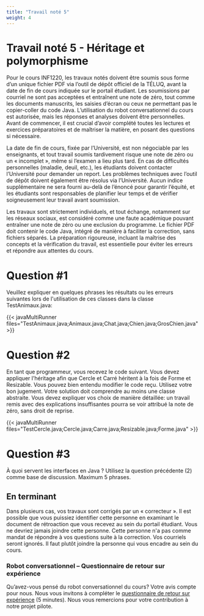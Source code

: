 ```yaml
---
title: "Travail noté 5"
weight: 4
---
```


# Travail noté 5 - Héritage et polymorphisme

Pour le cours INF1220, les travaux notés doivent être soumis sous forme d’un unique fichier PDF via l’outil de dépôt officiel de la TÉLUQ, avant la date de fin de cours indiquée sur le portail étudiant. Les soumissions par courriel ne sont pas acceptées et entraînent une note de zéro, tout comme les documents manuscrits, les saisies d’écran ou ceux ne permettant pas le copier-coller du code Java. L’utilisation du robot conversationnel du cours est autorisée, mais les réponses et analyses doivent être personnelles. Avant de commencer, il est crucial d’avoir complété toutes les lectures et exercices préparatoires et de maîtriser la matière, en posant des questions si nécessaire.

La date de fin de cours, fixée par l’Université, est non négociable par les enseignants, et tout travail soumis tardivement risque une note de zéro ou un « incomplet », même si l’examen a lieu plus tard. En cas de difficultés personnelles (maladie, deuil, etc.), les étudiants doivent contacter l’Université pour demander un report. Les problèmes techniques avec l’outil de dépôt doivent également être résolus via l’Université. Aucun indice supplémentaire ne sera fourni au-delà de l’énoncé pour garantir l’équité, et les étudiants sont responsables de planifier leur temps et de vérifier soigneusement leur travail avant soumission.

Les travaux sont strictement individuels, et tout échange, notamment sur les réseaux sociaux, est considéré comme une faute académique pouvant entraîner une note de zéro ou une exclusion du programme. Le fichier PDF doit contenir le code Java, intégré de manière à faciliter la correction, sans fichiers séparés. La préparation rigoureuse, incluant la maîtrise des concepts et la vérification du travail, est essentielle pour éviter les erreurs et répondre aux attentes du cours.

# Question #1

<p>Veuillez expliquer en quelques phrases les résultats ou les erreurs suivantes lors de l'utilisation de ces classes dans la classe TestAnimaux.java:</p>


{{< javaMultiRunner files="TestAnimaux.java;Animaux.java;Chat.java;Chien.java;GrosChien.java" >}}


# Question #2

<p>En tant que programmeur, vous recevez le code suivant. Vous devez appliquer l'héritage afin que Cercle et Carré héritent à la fois de Forme et Resizable. Vous pouvez bien entendu modifier le code reçu. Utilisez votre bon jugement. Votre solution doit comprendre au moins une classe abstraite. Vous devez expliquer vos choix de manière détaillée: un travail remis avec des explications insuffisantes pourra se voir attribué la note de zéro, sans droit de reprise.</p>


{{< javaMultiRunner files="TestCercle.java;Cercle.java;Carre.java;Resizable.java;Forme.java" >}}

# Question #3

<p> À quoi servent les interfaces en Java ? Utilisez la question précédente (2) comme base de discussion. Maximum 5 phrases.</p>




## En terminant
<p>Dans plusieurs cas, vos travaux sont corrigés par un « correcteur ». Il est possible que vous puissiez identifier cette personne en examinant le document de rétroaction que vous recevez au sein du portail étudiant. Vous ne devriez jamais joindre cette personne. Cette personne n'a pas comme mandat de répondre à vos questions suite à la correction. Vos courriels seront ignorés. Il faut plutôt joindre la personne qui vous encadre au sein du cours.</p>

### Robot conversationnel – Questionnaire de retour sur expérience
<p>Qu’avez-vous pensé du robot conversationnel du cours? Votre avis compte pour nous. Nous vous invitons à compléter le
    <a href="https://forms.office.com/r/hUmgu60KuN" target="_blank" rel="noopener">questionnaire de retour sur expérience</a> (5 minutes). Nous vous remercions pour votre contribution à notre projet pilote.</p>
